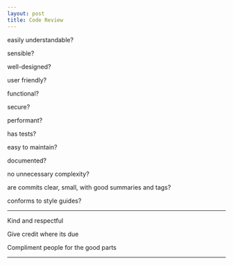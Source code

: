 ```yaml
---
layout: post
title: Code Review 
---
```


easily understandable?

sensible?

well-designed?

user friendly? 

functional?

secure?

performant?

has tests?

easy to maintain?

documented?

no unnecessary complexity?

are commits clear, small, with good summaries and tags?

conforms to style guides? 

---

Kind and respectful 

Give credit where its due

Compliment people for the good parts 


---
